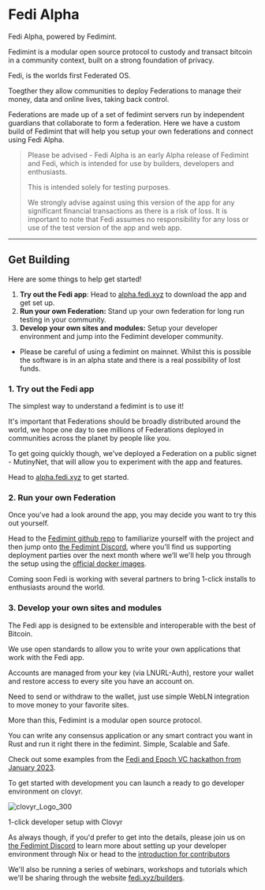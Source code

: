 # Fedi Alpha

Fedi Alpha, powered by Fedimint. 

Fedimint is a modular open source protocol to custody and transact bitcoin in a community context, built on a strong foundation of privacy. 

Fedi, is the worlds first Federated OS. 

Toegther they allow communities to deploy Federations to manage their money, data and online lives, taking back control.

Federations are made up of a set of fedimint servers run by independent guardians that collaborate to form a federation. Here we have a custom build of Fedimint that will help you setup your own federations and connect using Fedi Alpha.

> Please be advised - Fedi Alpha is an early Alpha release of Fedimint and Fedi, which is intended for use by builders, developers and enthusiasts. 
>
>This is intended solely for testing purposes.
>
> We strongly advise against using this version of the app for any significant financial transactions as there is a risk of loss. It is important to note that Fedi assumes no responsibility for any loss or use of the test version of the app and web app.

---

## Get Building

Here are some things to help get started!

1. **Try out the Fedi app**: Head to [alpha.fedi.xyz](https://alpha.fedi.xyz) to download the app and get set up.
2. **Run your own Federation:** Stand up your own federation for long run testing in your community.
3. **Develop your own sites and modules:** Setup your developer environment and jump into the Fedimint developer community.

* Please be careful of using a fedimint on mainnet. Whilst this is possible the software is in an alpha state and there is a real possibility of lost funds. 

### 1. Try out the Fedi app

The simplest way to understand a fedimint is to use it!

It's important that Federations should be broadly distributed around the world, we hope one day to see millions of Federations deployed in communities across the planet by people like you. 

To get going quickly though, we've deployed a Federation on a public signet - MutinyNet, that will allow you to experiment with the app and features.

Head to [alpha.fedi.xyz](https://alpha.fedi.xyz) to get started.

### 2. Run your own Federation

Once you've had a look around the app, you may decide you want to try this out yourself.

Head to the [Fedimint github repo](https://github.com/fedimint/fedimint) to familiarize yourself with the project and then jump onto [the Fedimint Discord](https://discord.gg/Nz6jUj4q), where you'll find us supporting deployment parties over the next month where we’ll we'll help you through the setup using the [official docker images](https://hub.docker.com/u/fedimint). 

Coming soon Fedi is working with several partners to bring 1-click installs to enthusiasts around the world.

### 3. Develop your own sites and modules

The Fedi app is designed to be extensible and interoperable with the best of Bitcoin. 

We use open standards to allow you to write your own applications that work with the Fedi app. 

Accounts are managed from your key (via LNURL-Auth), restore your wallet and restore access to every site you have an account on. 

Need to send or withdraw to the wallet, just use simple WebLN integration to move money to your favorite sites.

More than this, Fedimint is a modular open source protocol. 

You can write any consensus application or any smart contract you want in Rust and run it right there in the fedimint. Simple, Scalable and Safe. 

Check out some examples from the [Fedi and Epoch VC hackathon from January 2023](https://www.fedi.xyz/blog/fedimint-hackaton-winners).

To get started with development you can launch a ready to go developer environment on clovyr.

![clovyr_Logo_300](https://github.com/fedibtc/fedi-alpha/assets/42595944/279505fc-4d2c-419b-a178-62915d4f044f)

1-click developer setup with Clovyr

As always though, if you'd prefer to get into the details, please join us on [the Fedimint Discord](https://discord.gg/Nz6jUj4q) to learn more about setting up your developer environment through Nix or head to the [introduction for contributors](https://github.com/fedibtc/fedimint-fedi/blob/master/docs/contributing.md)

We'll also be running a series of webinars, workshops and tutorials which we'll be sharing through the website [fedi.xyz/builders](https://fedi.xyz/builders).
